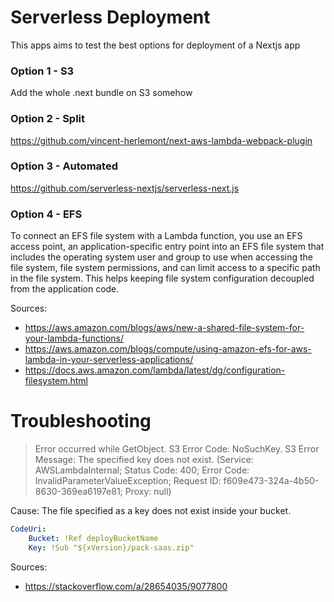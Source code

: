 # Serverless Deployment

This apps aims to test the best options for deployment of a Nextjs app

### Option 1 - S3
Add the whole .next bundle on S3 somehow

### Option 2 - Split
https://github.com/vincent-herlemont/next-aws-lambda-webpack-plugin

### Option 3 - Automated
https://github.com/serverless-nextjs/serverless-next.js

### Option 4 - EFS

To connect an EFS file system with a Lambda function, you use an EFS access point, an application-specific entry point into an EFS file system that includes the operating system user and group to use when accessing the file system, file system permissions, and can limit access to a specific path in the file system. This helps keeping file system configuration decoupled from the application code.

Sources:
- https://aws.amazon.com/blogs/aws/new-a-shared-file-system-for-your-lambda-functions/
- https://aws.amazon.com/blogs/compute/using-amazon-efs-for-aws-lambda-in-your-serverless-applications/
- https://docs.aws.amazon.com/lambda/latest/dg/configuration-filesystem.html

# Troubleshooting

> Error occurred while GetObject. S3 Error Code: NoSuchKey. S3 Error Message: The specified key does not exist. (Service: AWSLambdaInternal; Status Code: 400; Error Code: InvalidParameterValueException; Request ID: f609e473-324a-4b50-8630-369ea6197e81; Proxy: null)

Cause: The file specified as a key does not exist inside your bucket.

```yml
CodeUri:
    Bucket: !Ref deployBucketName
    Key: !Sub "${xVersion}/pack-saas.zip"
```

Sources:
- https://stackoverflow.com/a/28654035/9077800